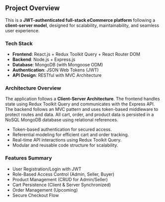 ## Project Overview

This is a **JWT-authenticated full-stack eCommerce platform** following a **client-server model**, designed for scalability, maintainability, and seamless user experience.

### Tech Stack

- **Frontend**: React.js + Redux Toolkit Query + React Router DOM
- **Backend**: Node.js + Express.js
- **Database**: MongoDB (with Mongoose ODM)
- **Authentication**: JSON Web Tokens (JWT)
- **API Design**: RESTful with MVC Architecture

### Architecture Overview

The application follows a **Client-Server Architecture**. The frontend handles state using Redux Toolkit Query and communicates with the Express API. The backend follows an MVC pattern and uses token-based middleware to protect routes and data. All cart, order, and product data is persisted in a NoSQL MongoDB database using relational references.

- Token-based authentication for secured access.
- Referential modeling for efficient cart and order tracking.
- Real-time API interactions using Redux Toolkit Query.
- Modular and reusable code structure for scalability.

### Features Summary

- User Registration/Login with JWT
- Role-Based Access Control (Admin, Seller, Buyer)
- Product Management (CRUD for Admin/Seller)
- Cart Persistence (Client & Server Synchronized)
- Order Management (Upcoming)
- Secure Checkout Flow
